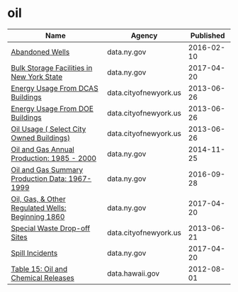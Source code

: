 # oil

Name | Agency | Published
---- | ---- | ---------
[Abandoned Wells](../datasets/vgue-bamz.md) | data.ny.gov | 2016-02-10
[Bulk Storage Facilities in New York State](../datasets/pteg-c78n.md) | data.ny.gov | 2017-04-20
[Energy Usage From DCAS Buildings](../datasets/pwva-zn2w.md) | data.cityofnewyork.us | 2013-06-26
[Energy Usage From DOE Buildings](../datasets/mq6n-s45c.md) | data.cityofnewyork.us | 2013-06-26
[Oil Usage ( Select City Owned Buildings)](../datasets/whux-iuiu.md) | data.cityofnewyork.us | 2013-06-26
[Oil and Gas Annual Production: 1985 - 2000](../datasets/qcf2-zajk.md) | data.ny.gov | 2014-11-25
[Oil and Gas Summary Production Data: 1967-1999](../datasets/8y5c-ebxg.md) | data.ny.gov | 2016-09-28
[Oil, Gas, & Other Regulated Wells: Beginning 1860](../datasets/szye-wmt3.md) | data.ny.gov | 2017-04-20
[Special Waste Drop-off Sites](../datasets/a34j-ihvy.md) | data.cityofnewyork.us | 2013-06-21
[Spill Incidents](../datasets/u44d-k5fk.md) | data.ny.gov | 2017-04-20
[Table 15: Oil and Chemical Releases](../datasets/yqmp-94ap.md) | data.hawaii.gov | 2012-08-01


